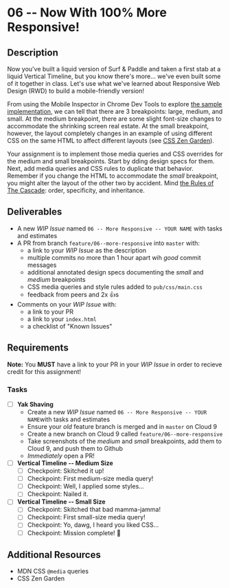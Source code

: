 # 06 -- Now With 100% More Responsive!

## Description

Now you've built a liquid version of Surf & Paddle and taken a first stab at a liquid Vertical Timeline, but you know there's more... we've even built some of it together in class. Let's use what we've learned about Responsive Web Design (RWD) to build a mobile-friendly version!

From using the Mobile Inspector in Chrome Dev Tools to explore [the sample implementation](http://theironyard--orlando.github.io/FEE--2015--SPRING/), we can tell that there are 3 breakpoints: large, medium, and small. At the medium breakpoint, there are some slight font-size changes to accommodate the shrinking screen real estate. At the small breakpoint, however, the layout completely changes in an example of using different CSS on the same HTML to affect different layouts (see [CSS Zen Garden](http://csszengarden.com)). 

Your assignment is to implement those media queries and CSS overrides for the medium and small breakpoints. Start by dding design specs for them. Next, add media queries and CSS rules to duplicate that behavior. Remember if you change the HTML to accommodate the _small_ breakpoint, you might alter the layout of the other two by accident. Mind [the Rules of The Cascade](https://developer.mozilla.org/en-US/docs/Web/CSS/Cascade): order, specificity, and inheritance. 

## Deliverables

* A new _WIP Issue_ named `06 -- More Responsive -- YOUR NAME` with tasks and estimates
* A PR from branch `feature/06--more-responsive` into `master` with:
  * a link to your _WIP Issue_ as the description
  * multiple commits no more than 1 hour apart wih _good_ commit messages
  * additional annotated design specs documenting the _small_ and _medium_ breakpoints
  * CSS media queries and style rules added to `pub/css/main.css`
  * feedback from peers and 2x :+1:s
* Comments on your _WIP Issue_ with:
  * a link to your PR
  * a link to your `index.html`
  * a checklist of "Known Issues"

## Requirements

**Note:** You **MUST** have a link to your PR in your _WIP Issue_ in order to recieve credit for this assignment!

### Tasks

* [ ] **Yak Shaving**
  * Create a new _WIP Issue_ named `06 -- More Responsive -- YOUR NAME`with tasks and estimates
  * Ensure your _old_ feature branch is merged and in `master` on Cloud 9
  * Create a new branch on Cloud 9 called `feature/06--more-responsive`
  * Take screenshots of the _medium_ and _small_ breakpoints, add them to Cloud 9, and push them to Github
  * _Immediately_ open a PR!
* [ ] **Vertical Timeline -- Medium Size**
  * [ ] Checkpoint: Skitched it up!
  * [ ] Checkpoint: First medium-size media query!
  * [ ] Checkpoint: Well, I applied some styles...
  * [ ] Checkpoint: Nailed it.
* [ ] **Vertical Timeline -- Small Size**
  * [ ] Checkpoint: Skitched that bad mamma-jamma!
  * [ ] Checkpoint: First small-size media query!
  * [ ] Checkpoint: Yo, dawg, I heard you liked CSS...
  * [ ] Checkpoint: Mission complete! :checkered_flag:

## Additional Resources

* MDN CSS `@media` queries
* CSS Zen Garden
